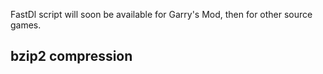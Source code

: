 FastDl script will soon be available for Garry's Mod, then for other source games.


## bzip2 compression